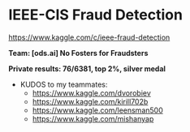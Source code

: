 # IEEE-CIS Fraud Detection
https://www.kaggle.com/c/ieee-fraud-detection

**Team: [ods.ai] No Fosters for Fraudsters**

**Private results: 76/6381, top 2%, silver medal**

* KUDOS to my teammates:
  - https://www.kaggle.com/dvorobiev
  - https://www.kaggle.com/kirill702b
  - https://www.kaggle.com/leensman500
  - https://www.kaggle.com/mishanyap
